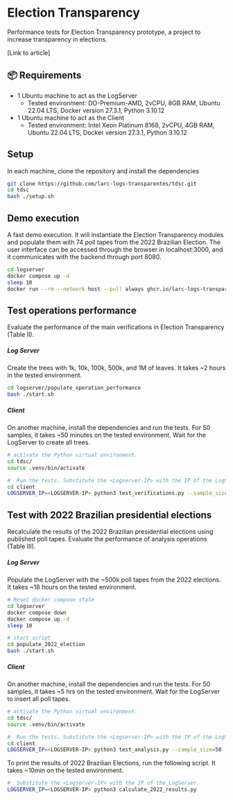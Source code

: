 # Election Transparency

Performance tests for Election Transparency prototype, a project to increase transparency in elections.



[Link to article]

## 📦 Requirements

- 1 Ubuntu machine to act as the LogServer
  - Tested environment:  DO-Premium-AMD, 2vCPU, 8GB RAM, Ubuntu 22.04 LTS, Docker version 27.3.1, Python 3.10.12
- 1 Ubuntu machine to act as the Client
  - Tested environment:  Intel Xeon Platinum 8168, 2vCPU, 4GB RAM, Ubuntu 22.04 LTS, Docker version 27.3.1, Python 3.10.12



## Setup

In each machine, clone the repository and install the dependencies

```bash
git clone https://github.com/larc-logs-transparentes/tdsc.git
cd tdsc
bash ./setup.sh
```



## Demo execution

A fast demo execution. It will instantiate the Election Transparency modules and populate them with 74 poll tapes from the 2022 Brazilian Election. The user interface can be accessed through the browser in localhost:3000, and it communicates with the backend through port 8080.

```bash
cd logserver
docker compose up -d
sleep 10
docker run --rm --network host --pull always ghcr.io/larc-logs-transparentes/bu-utils:gh-73
```


## Test operations performance

Evaluate the performance of the main verifications in Election Transparency (Table II).

##### Log Server
Create the trees with 1k, 10k, 100k, 500k, and 1M of leaves. It takes ~2 hours in the tested environment.

```bash
cd logserver/populate_operation_performance
bash ./start.sh
```

##### Client
On another machine, install the dependencies and run the tests. For 50 samples, it takes ~50 minutes on the tested environment.  Wait for the LogServer to create all trees.

```bash
# activate the Python virtual environment. 
cd tdsc/
source .venv/bin/activate

#  Run the tests. Substitute the <Logserver-IP> with the IP of the LogServer.
cd client
LOGSERVER_IP=<LOGSERVER-IP> python3 test_verifications.py --sample_size=50
```


## Test with 2022 Brazilian presidential elections 

Recalculate the results of the 2022 Brazilian presidential elections using published poll tapes. Evaluate the performance of analysis operations (Table III).

##### Log Server
Populate the LogServer with the ~500k poll tapes from the 2022 elections. It takes ~18 hours on the tested environment.

```bash
# Reset docker compose state
cd logserver
docker compose down
docker compose up -d
sleep 10

# start script
cd populate_2022_election
bash ./start.sh
```

##### Client
On another machine, install the dependencies and run the tests. For 50 samples, it takes ~5 hrs on the tested environment. Wait for the LogServer to insert all poll tapes.

```bash
# activate the Python virtual environment. 
cd tdsc/
source .venv/bin/activate

#  Run the tests. Substitute the <Logserver-IP> with the IP of the LogServer.
cd client
LOGSERVER_IP=<LOGSERVER-IP> python3 test_analysis.py --sample_size=50
```

To print the results of 2022 Brazilian Elections, run the following script. It takes ~10min on the tested environment.

```bash
#  Substitute the <Logserver-IP> with the IP of the LogServer.
LOGSERVER_IP=<LOGSERVER-IP> python3 calculate_2022_results.py
```




